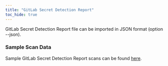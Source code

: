 ```yaml
---
title: "GitLab Secret Detection Report"
toc_hide: true
---
```

GitLab Secret Detection Report file can be imported in JSON format (option --json).

### Sample Scan Data
Sample GitLab Secret Detection Report scans can be found [here](https://github.com/DefectDojo/django-DefectDojo/tree/master/unittests/scans/gitlab_secret_detection_report).